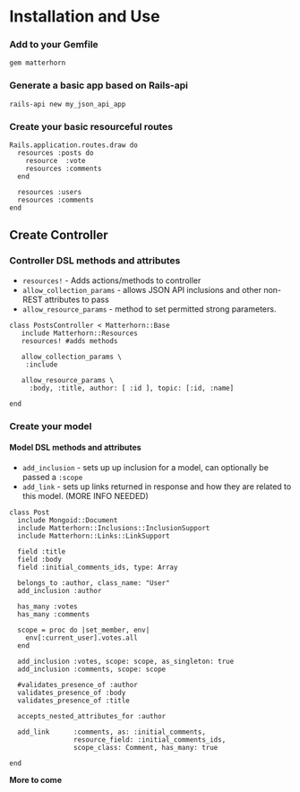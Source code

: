 # Installation and Use

### Add to your Gemfile
`gem matterhorn `

### Generate a basic app based on Rails-api
```
rails-api new my_json_api_app
```

### Create your basic resourceful routes

```
Rails.application.routes.draw do
  resources :posts do
    resource  :vote
    resources :comments
  end

  resources :users
  resources :comments
end

```


## Create Controller

### Controller DSL methods and attributes

* `resources!` - Adds actions/methods to controller
* `allow_collection_params` - allows JSON API inclusions and other non-REST attributes to pass 
* `allow_resource_params` - method to set permitted strong parameters.

```
class PostsController < Matterhorn::Base
   include Matterhorn::Resources
   resources! #adds methods
   
   allow_collection_params \
    :include 

   allow_resource_params \ 
     :body, :title, author: [ :id ], topic: [:id, :name]

end
```

### Create your model

#### Model DSL methods and attributes

* `add_inclusion` - sets up up inclusion for a model, can optionally be passed a `:scope`
* `add_link` - sets up links returned in response and how they are related to this model. (MORE INFO NEEDED)

```
class Post
  include Mongoid::Document
  include Matterhorn::Inclusions::InclusionSupport
  include Matterhorn::Links::LinkSupport

  field :title
  field :body
  field :initial_comments_ids, type: Array

  belongs_to :author, class_name: "User"
  add_inclusion :author

  has_many :votes
  has_many :comments

  scope = proc do |set_member, env|
    env[:current_user].votes.all
  end

  add_inclusion :votes, scope: scope, as_singleton: true
  add_inclusion :comments, scope: scope

  #validates_presence_of :author
  validates_presence_of :body
  validates_presence_of :title

  accepts_nested_attributes_for :author

  add_link      :comments, as: :initial_comments, 
                resource_field: :initial_comments_ids, 
                scope_class: Comment, has_many: true

end
```

**More to come**


